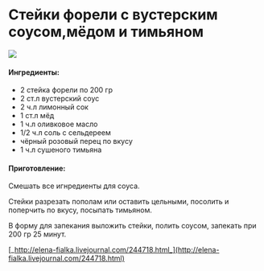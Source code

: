﻿---
image: https://s-media-cache-ak0.pinimg.com/564x/5c/dd/9a/5cdd9a63a6e3be246c2e8f5505faad6d.jpg
---
# Стейки форели с вустерским соусом,мёдом и тимьяном

![](https://s-media-cache-ak0.pinimg.com/564x/5c/dd/9a/5cdd9a63a6e3be246c2e8f5505faad6d.jpg)

#### Ингредиенты:

* 2 стейка форели по 200 гр
* 2 ст.л вустерский соус
* 2 ч.л лимонный сок
* 1 ст.л мёд
* 1 ч.л оливковое масло
* 1/2 ч.л соль с сельдереем
* чёрный розовый перец по вкусу
* 1 ч.л сушеного тимьяна

#### Приготовление:

Смешать все игнредиенты для соуса.

Стейки разрезать пополам или оставить цельными, посолить и поперчить по вкусу, посыпать тимьяном.

В форму для запекания выложить стейки, полить соусом, запекать при 200 гр 25 минут.

[_http://elena-fialka.livejournal.com/244718.html_](http://elena-fialka.livejournal.com/244718.html)

